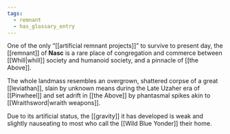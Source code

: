 ```yaml
---
tags:
  - remnant
  - has_glossary_entry
---
```


One of the only “[[artificial remnant projects]]” to survive to present day, the [[remnant]] of **Nasc** is a rare place of congregation and commerce between [[Whill|whill]] society and humanoid society, and a pinnacle of [[the Above]].

The whole landmass resembles an overgrown, shattered corpse of a great [[leviathan]], slain by unknown means during the Late Uzaher era of [[Pinwheel]] and set adrift in [[the Above]] by phantasmal spikes akin to [[Wraithsword|wraith weapons]].

Due to its artificial status, the [[gravity]] it has developed is weak and slightly nauseating to most who call the [[Wild Blue Yonder]] their home.